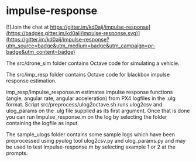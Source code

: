 # impulse-response

[![Join the chat at https://gitter.im/kd0aij/impulse-response](https://badges.gitter.im/kd0aij/impulse-response.svg)](https://gitter.im/kd0aij/impulse-response?utm_source=badge&utm_medium=badge&utm_campaign=pr-badge&utm_content=badge)

The src/drone_sim folder contains Octave code for simulating a vehicle.

The src/imp_resp folder contains Octave code for blackbox impulse response estimation.

imp_resp/Impulse_response.m estimates impulse response functions (angle, angular rate, angular acceleration) from PX4 logfiles in the .ulg format.
Script src/preprocess/ulog2octave.sh runs ulog2csv and ulog_params on the .ulg file supplied as its first argument. Once that is done you can run Impulse_response.m on the log by selecting the folder containing the logfile as input.

The sample_ulogs folder contains some sample logs which have been preprocessed using pyulog tool ulog2csv.py and ulog_params.py
and may be used to test Impulse-response.m by selecting example 1 or 2 at the prompts.

